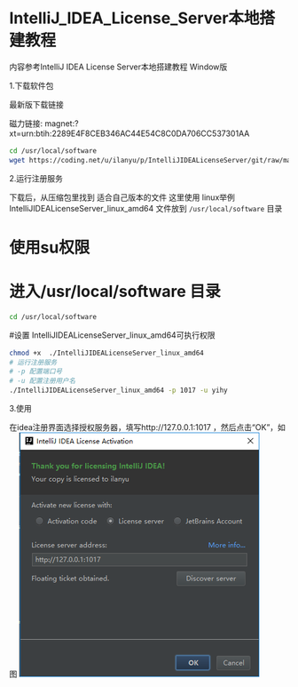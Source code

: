 # IntelliJ_IDEA_License_Server本地搭建教程

内容参考IntelliJ IDEA License Server本地搭建教程 Window版

1.下载软件包

最新版下载链接

磁力链接: magnet:?xt=urn:btih:2289E4F8CEB346AC44E54C8C0DA706CC537301AA
```bash
cd /usr/local/software
wget https://coding.net/u/ilanyu/p/IntelliJIDEALicenseServer/git/raw/master/IntelliJIDEALicenseServer_linux_amd64
```

2.运行注册服务

下载后，从压缩包里找到 适合自己版本的文件 
这里使用 linux举例 
IntelliJIDEALicenseServer_linux_amd64 文件放到 `/usr/local/software` 目录

# 使用su权限
# 进入/usr/local/software 目录
```bash
cd /usr/local/software
```
#设置 IntelliJIDEALicenseServer_linux_amd64可执行权限
```bash
chmod +x  ./IntelliJIDEALicenseServer_linux_amd64
# 运行注册服务
# -p 配置端口号
# -u 配置注册用户名
./IntelliJIDEALicenseServer_linux_amd64 -p 1017 -u yihy
```

3.使用

在idea注册界面选择授权服务器，填写http://127.0.0.1:1017 ，然后点击“OK”，如图
![image-20190505184338247](images/image-20190505184338247.png)